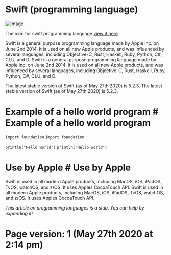 # Swift (programming language)

![Image](https://upload.wikimedia.org/wikipedia/commons/2/20/Swift_logo_with_text.svg "icon")

The icon for swift programming language [view it here](https://upload.wikimedia.org/wikipedia/commons/2/20/Swift_logo_with_text.svg)

Swift is a general purpose programming language made by Apple inc. on June 2nd 2014. It is used on all new Apple products, and was influenced by several languages, including Objective-C, Rust, Haskell, Ruby, Python, C#, CLU, and D. 	Swift is a general purpose programming language made by Apple inc. on June 2nd 2014. It is used on all new Apple products, and was influenced by several languages, including Objective-C, Rust, Haskell, Ruby, Python, C#, CLU, and D. 
	
The latest stable version of Swift (as of May 27th 2020) is 5.2.3. 	The latest stable version of Swift (as of May 27th 2020) is 5.2.3.
	
# Example of a hello world program 	# Example of a hello world program
	
`import foundation` 	`import foundation`
	
`println("Hello world")` 	`println("Hello world")`
	
# Use by Apple 	# Use by Apple
	
Swift is used in all modern Apple products, including MacOS, iOS, iPadOS, TvOS, watchOS, and z/OS. It uses Apples CocoaTouch API. 	Swift is used in all modern Apple products, including MacOS, iOS, iPadOS, TvOS, watchOS, and z/OS. It uses Apples CocoaTouch API.

_This article on programming languages is a stub. You can help by expanding it!_

# Page version: 1 (May 27th 2020 at 2:14 pm)
